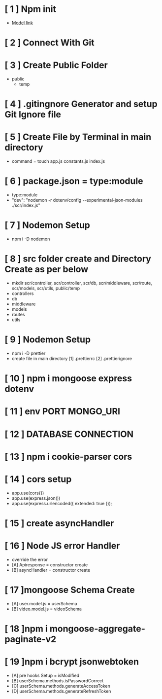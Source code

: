 # [ 1 ] Npm init

- [Model link](https://app.eraser.io/workspace/YtPqZ1VogxGy1jzIDkzj)

# [ 2 ] Connect With Git

# [ 3 ] Create Public Folder

- public
  - temp

# [ 4 ] .gitingnore Generator and setup Git Ignore file

# [ 5 ] Create File by Terminal in main directory

- command = touch app.js constants.js index.js

# [ 6 ] package.json = type:module

- type:module
- "dev": "nodemon -r dotenv/config --experimental-json-modules ./scr/index.js"

# [ 7 ] Nodemon Setup

- npm i -D nodemon

# [ 8 ] src folder create and Directory Create as per below

- mkdir scr/controller, scr/controller, scr/db, scr/middleware, scr/route, scr/models, scr/utils, public/temp
- controllers
- db
- middleware
- models
- routes
- utils

# [ 9 ] Nodemon Setup

- npm i -D prettier
- create file in main directory [1] .prettierrc [2] .prettierignore

# [ 10 ] npm i mongoose express dotenv

# [ 11 ] env PORT MONGO_URI

# [ 12 ] DATABASE CONNECTION

# [ 13 ] npm i cookie-parser cors

# [ 14 ] cors setup

- app.use(cors{})
- app.use(express.json())
- app.use(express.urlencoded({ extended: true }));

# [ 15 ] create asyncHandler

# [ 16 ] Node JS error Handler

- override the error
- [A] Apiresponse = constructor create
- [B] asyncHandler = constructor create

# [ 17 ]mongoose Schema Create

- [A] user.model.js = userSchema
- [B] video.model.js = videoSchema

# [ 18 ]npm i mongoose-aggregate-paginate-v2

# [ 19 ]npm i bcrypt jsonwebtoken

- [A] pre hooks Setup = isModified
- [B] userSchema.methods.isPasswordCorrect
- [C] userSchema.methods.generateAccessToken
- [D] userSchema.methods.generateRefreshToken
